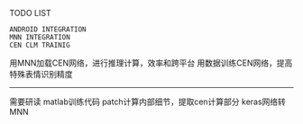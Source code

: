 ﻿TODO LIST

	ANDROID INTEGRATION
	MNN INTEGRATION
	CEN CLM TRAINIG

用MNN加载CEN网络，进行推理计算，效率和跨平台
用数据训练CEN网络，提高特殊表情识别精度

----------------------------------------
需要研读
matlab训练代码
patch计算内部细节，提取cen计算部分
keras网络转MNN
